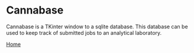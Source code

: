 # Cannabase

Cannabase is a TKinter window to a sqlite database. This database can be used to keep track of submitted jobs to an analytical laboratory.

[Home](http://StavromularBeta.github.io)
